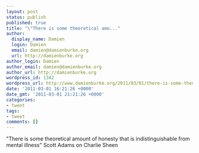 ```yaml
---
layout: post
status: publish
published: true
title: "\"There is some theoretical amo..."
author:
  display_name: Damien
  login: Damien
  email: damien@damienburke.org
  url: http://damienburke.org
author_login: Damien
author_email: damien@damienburke.org
author_url: http://damienburke.org
wordpress_id: 1342
wordpress_url: http://www.damienburke.org/2011/03/01/there-is-some-theoretical-amo/
date: '2011-03-01 16:21:26 +0000'
date_gmt: '2011-03-01 21:21:26 +0000'
categories:
- tweet
tags:
- tweet
comments: []
---
```

<p>"There is some theoretical amount of honesty that is indistinguishable from mental illness" Scott Adams on Charlie Sheen</p>
